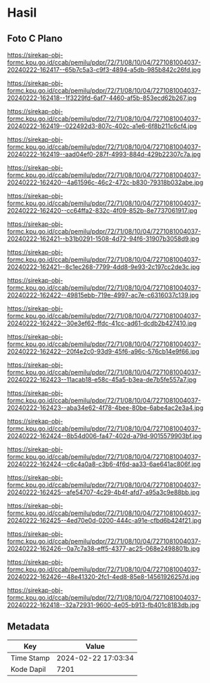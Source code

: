 # Hasil

## Foto C Plano

https://sirekap-obj-formc.kpu.go.id/ccab/pemilu/pdpr/72/71/08/10/04/7271081004037-20240222-162417--65b7c5a3-c9f3-4894-a5db-985b842c26fd.jpg

https://sirekap-obj-formc.kpu.go.id/ccab/pemilu/pdpr/72/71/08/10/04/7271081004037-20240222-162418--1f3229fd-6af7-4460-af5b-853ecd62b267.jpg

https://sirekap-obj-formc.kpu.go.id/ccab/pemilu/pdpr/72/71/08/10/04/7271081004037-20240222-162419--022492d3-807c-402c-a1e6-6f8b211c6cf4.jpg

https://sirekap-obj-formc.kpu.go.id/ccab/pemilu/pdpr/72/71/08/10/04/7271081004037-20240222-162419--aad04ef0-287f-4993-884d-429b22307c7a.jpg

https://sirekap-obj-formc.kpu.go.id/ccab/pemilu/pdpr/72/71/08/10/04/7271081004037-20240222-162420--4a61596c-46c2-472c-b830-79318b032abe.jpg

https://sirekap-obj-formc.kpu.go.id/ccab/pemilu/pdpr/72/71/08/10/04/7271081004037-20240222-162420--cc64ffa2-832c-4f09-852b-8e7737061917.jpg

https://sirekap-obj-formc.kpu.go.id/ccab/pemilu/pdpr/72/71/08/10/04/7271081004037-20240222-162421--b31b0291-1508-4d72-94f6-31907b3058d9.jpg

https://sirekap-obj-formc.kpu.go.id/ccab/pemilu/pdpr/72/71/08/10/04/7271081004037-20240222-162421--8c1ec268-7799-4dd8-9e93-2c197cc2de3c.jpg

https://sirekap-obj-formc.kpu.go.id/ccab/pemilu/pdpr/72/71/08/10/04/7271081004037-20240222-162422--49815ebb-719e-4997-ac7e-c6316037c139.jpg

https://sirekap-obj-formc.kpu.go.id/ccab/pemilu/pdpr/72/71/08/10/04/7271081004037-20240222-162422--30e3ef62-ffdc-41cc-ad61-dcdb2b427410.jpg

https://sirekap-obj-formc.kpu.go.id/ccab/pemilu/pdpr/72/71/08/10/04/7271081004037-20240222-162422--20f4e2c0-93d9-45f6-a96c-576cb14e9f66.jpg

https://sirekap-obj-formc.kpu.go.id/ccab/pemilu/pdpr/72/71/08/10/04/7271081004037-20240222-162423--11acab18-e58c-45a5-b3ea-de7b5fe557a7.jpg

https://sirekap-obj-formc.kpu.go.id/ccab/pemilu/pdpr/72/71/08/10/04/7271081004037-20240222-162423--aba34e62-4f78-4bee-80be-6abe4ac2e3a4.jpg

https://sirekap-obj-formc.kpu.go.id/ccab/pemilu/pdpr/72/71/08/10/04/7271081004037-20240222-162424--8b54d006-fa47-402d-a79d-9015579903bf.jpg

https://sirekap-obj-formc.kpu.go.id/ccab/pemilu/pdpr/72/71/08/10/04/7271081004037-20240222-162424--c6c4a0a8-c3b6-4f6d-aa33-6ae641ac806f.jpg

https://sirekap-obj-formc.kpu.go.id/ccab/pemilu/pdpr/72/71/08/10/04/7271081004037-20240222-162425--afe54707-4c29-4b4f-afd7-a95a3c9e88bb.jpg

https://sirekap-obj-formc.kpu.go.id/ccab/pemilu/pdpr/72/71/08/10/04/7271081004037-20240222-162425--4ed70e0d-0200-444c-a91e-cfbd6b424f21.jpg

https://sirekap-obj-formc.kpu.go.id/ccab/pemilu/pdpr/72/71/08/10/04/7271081004037-20240222-162426--0a7c7a38-eff5-4377-ac25-068e2498801b.jpg

https://sirekap-obj-formc.kpu.go.id/ccab/pemilu/pdpr/72/71/08/10/04/7271081004037-20240222-162426--48e41320-2fc1-4ed8-85e8-14561926257d.jpg

https://sirekap-obj-formc.kpu.go.id/ccab/pemilu/pdpr/72/71/08/10/04/7271081004037-20240222-162418--32a72931-9600-4e05-b913-fb401c8183db.jpg


## Metadata

| Key        | Value               |
| ---------- | ------------------- |
| Time Stamp | 2024-02-22 17:03:34 |
| Kode Dapil | 7201                |



